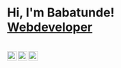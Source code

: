 <h1>Hi, I'm Babatunde! <br/><a href="https://github.com/2ndeDdeveloper">Webdeveloper</a></h1>
<h1>
  <a href="https://www.linkedin.com/in/babatunde-ayoade-453674238/</a>
</h1>

<h2>👨‍💻 Software Development Projects:</h2>

<b>Developing Website</b>

-watch this space-
 
<h2>📺 Popular YouTube Videos</h2>
           
  -comming soon-

  <h2> 🤳 Connect with me:</h2>
  - -

[<img align="left" alt="2ndeDdeveloper | Twitter" width="22px" src="https://cdn.jsdelivr.net/npm/simple-icons@v3/icons/twitter.svg" />][twitter]
[<img align="left" alt="2ndeDdeveloper | LinkedIn" width="22px" src="https://cdn.jsdelivr.net/npm/simple-icons@v3/icons/linkedin.svg" />][linkedin]
[<img align="left" alt="2ndeDdeveloper | Instagram" width="22px" src="https://cdn.jsdelivr.net/npm/simple-icons@v3/icons/instagram.svg" />][instagram]

[twitter]: https://twitter.com/2ndeDdeveloper/
                                                                                                                                       
[instagram]: https://www.instagram.com/2ndeddeveloper/
                                                                                                                                       
[linkedin]: https://www.linkedin.com/in/babatunde-ayoade-453674238/

<!--
**2ndeDdeveloper/2ndeDdeveloper** is a ✨ _special_ ✨ repository because its `README.md` (this file) appears on your GitHub profile.

Here are some ideas to get you started:

- 🔭 I’m currently working on ...
- 🌱 I’m currently learning ...
- 👯 I’m looking to collaborate on ...
- 🤔 I’m looking for help with ...
- 💬 Ask me about ...
- 📫 How to reach me: ...
- 😄 Pronouns: ...
- ⚡ Fun fact: ...
-->
